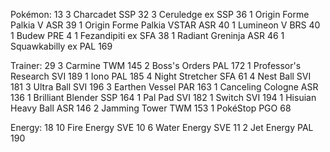 Pokémon: 13
3 Charcadet SSP 32
3 Ceruledge ex SSP 36
1 Origin Forme Palkia V ASR 39
1 Origin Forme Palkia VSTAR ASR 40
1 Lumineon V BRS 40
1 Budew PRE 4
1 Fezandipiti ex SFA 38
1 Radiant Greninja ASR 46
1 Squawkabilly ex PAL 169

Trainer: 29
3 Carmine TWM 145
2 Boss's Orders PAL 172
1 Professor's Research SVI 189
1 Iono PAL 185
4 Night Stretcher SFA 61
4 Nest Ball SVI 181
3 Ultra Ball SVI 196
3 Earthen Vessel PAR 163
1 Canceling Cologne ASR 136
1 Brilliant Blender SSP 164
1 Pal Pad SVI 182
1 Switch SVI 194
1 Hisuian Heavy Ball ASR 146
2 Jamming Tower TWM 153
1 PokéStop PGO 68

Energy: 18
10 Fire Energy SVE 10
6 Water Energy SVE 11
2 Jet Energy PAL 190
